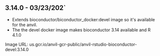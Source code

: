 ## 3.14.0 - 03/23/202`

- Extends bioconductor/biconductor_docker:devel image so it's available for the anvil.
- The the devel docker image makes bioconductor 3.14 available and R 4.1.0

Image URL: us.gcr.io/anvil-gcr-public/anvil-rstudio-bioconductor-devel:3.14.0
